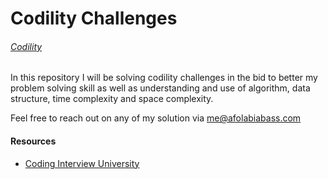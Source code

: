 # Codility Challenges
###### [Codility](https://app.codility.com/programmers/lessons)

In this repository I will be solving codility challenges in the bid 
to better my problem solving skill as well as understanding and use of 
algorithm, data structure, time complexity and space complexity.

Feel free to reach out on any of my solution via [me@afolabiabass.com](mailto://me@afolabiabass.com)

#### Resources
- [Coding Interview University](https://github.com/simontong/coding-interview-university)

